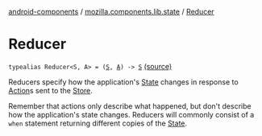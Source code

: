 [android-components](../index.md) / [mozilla.components.lib.state](index.md) / [Reducer](./-reducer.md)

# Reducer

`typealias Reducer<S, A> = (`[`S`](-reducer.md#S)`, `[`A`](-reducer.md#A)`) -> `[`S`](-reducer.md#S) [(source)](https://github.com/mozilla-mobile/android-components/blob/master/components/lib/state/src/main/java/mozilla/components/lib/state/Store.kt#L24)

Reducers specify how the application's [State](-state.md) changes in response to [Action](-action.md)s sent to the [Store](-store/index.md).

Remember that actions only describe what happened, but don't describe how the application's state changes.
Reducers will commonly consist of a `when` statement returning different copies of the [State](-state.md).

